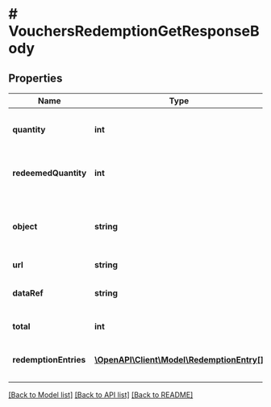 # # VouchersRedemptionGetResponseBody

## Properties

Name | Type | Description | Notes
------------ | ------------- | ------------- | -------------
**quantity** | **int** | The maximum number of times a voucher can be redeemed. | [optional]
**redeemedQuantity** | **int** | The number of times the voucher was redeemed successfully. | [optional]
**object** | **string** | The type of the object represented by JSON. This object stores information about redemptions in a dictionary. | [optional] [default to 'list']
**url** | **string** | URL | [optional]
**dataRef** | **string** | Identifies the name of the attribute that contains the array of &#x60;redemption_entries&#x60;. | [optional] [default to 'redemption_entries']
**total** | **int** | Total number of redemption objects. | [optional]
**redemptionEntries** | [**\OpenAPI\Client\Model\RedemptionEntry[]**](RedemptionEntry.md) | Contains the array of successful and failed redemption objects. |

[[Back to Model list]](../../README.md#models) [[Back to API list]](../../README.md#endpoints) [[Back to README]](../../README.md)
